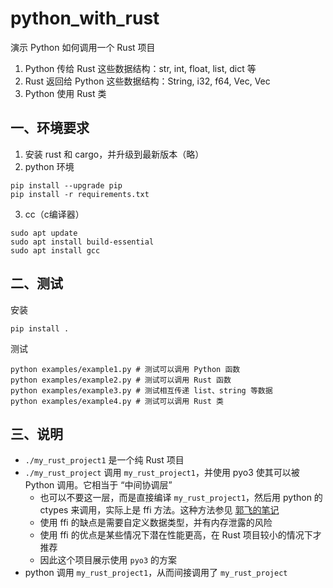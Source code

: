 
# python_with_rust

演示 Python 如何调用一个 Rust 项目
1. Python 传给 Rust 这些数据结构：str, int, float, list, dict 等
2. Rust 返回给 Python 这些数据结构：String, i32, f64, Vec<i32>, Vec<String>
3. Python 使用 Rust 类

## 一、环境要求

1. 安装 rust 和 cargo，并升级到最新版本（略）
2. python 环境
```
pip install --upgrade pip
pip install -r requirements.txt 
```
3. cc（c编译器）
```
sudo apt update
sudo apt install build-essential
sudo apt install gcc
```

## 二、测试

安装
```shell
pip install .
```

测试
```shell
python examples/example1.py # 测试可以调用 Python 函数
python examples/example2.py # 测试可以调用 Rust 函数
python examples/example3.py # 测试相互传递 list、string 等数据
python examples/example4.py # 测试可以调用 Rust 类
```

## 三、说明

- `./my_rust_project1` 是一个纯 Rust 项目
- `./my_rust_project` 调用 `my_rust_project1`，并使用 pyo3 使其可以被 Python 调用。它相当于 “中间协调层”
    - 也可以不要这一层，而是直接编译 `my_rust_project1`，然后用 python 的 ctypes 来调用，实际上是 ffi 方法。这种方法参见 [郭飞的笔记](https://www.guofei.site/2022/08/28/rust2.html#Python%20%E8%B0%83%E7%94%A8%20Rust%20%E7%BC%96%E8%AF%91%E5%90%8E)
    - 使用 ffi 的缺点是需要自定义数据类型，并有内存泄露的风险
    - 使用 ffi 的优点是某些情况下潜在性能更高，在 Rust 项目较小的情况下才推荐
    - 因此这个项目展示使用 `pyo3` 的方案
- python 调用 `my_rust_project1`，从而间接调用了 `my_rust_project`